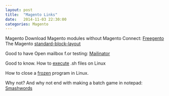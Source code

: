 ```yaml
---
layout: post
title:  "Magento Links"
date:   2014-11-03 22:30:00
categories: Magento
---
```


Magento
Download Magento modules without Magento Connect: [Freegento][freegento]
The Magento [standard-block-layout][standard-block-layout]

Good to have
Open mailbox f.or testing: [Mailinator][mailinator]

Good to know.
How to [execute][execute.sh-files-linux] .sh files on Linux

How to close a [frozen][close-program-linux] program in Linux.

Why not?
And why not end with making a batch game in notepad: [Smashwords][smashwords]


[freegento]: http://freegento.com/ddl-magento-extension.php

[standard-block-layout]: http://www.magentocommerce.com/knowledge-base/entry/standard-block-layout

[mailinator]: http://mailinator.com

[smashwords]: https://www.smashwords.com/books/view/462078

[execute.sh-files-linux]: http://community.linuxmint.com/tutorial/view/313

[close-program-linux]: http://community.linuxmint.com/tutorial/view/50

